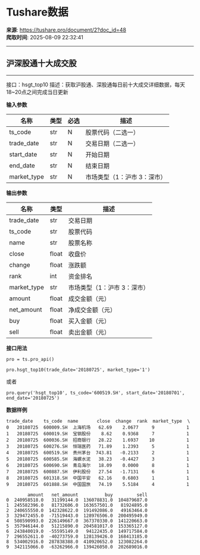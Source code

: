 # Tushare数据

**来源**: https://tushare.pro/document/2?doc_id=48  
**爬取时间**: 2025-08-09 22:32:41

---

## 沪深股通十大成交股

---

接口：hsgt\_top10
描述：获取沪股通、深股通每日前十大成交详细数据，每天18~20点之间完成当日更新

**输入参数**

| 名称 | 类型 | 必选 | 描述 |
| --- | --- | --- | --- |
| ts\_code | str | N | 股票代码（二选一） |
| trade\_date | str | N | 交易日期（二选一） |
| start\_date | str | N | 开始日期 |
| end\_date | str | N | 结束日期 |
| market\_type | str | N | 市场类型（1：沪市 3：深市） |

**输出参数**

| 名称 | 类型 | 描述 |
| --- | --- | --- |
| trade\_date | str | 交易日期 |
| ts\_code | str | 股票代码 |
| name | str | 股票名称 |
| close | float | 收盘价 |
| change | float | 涨跌额 |
| rank | int | 资金排名 |
| market\_type | str | 市场类型（1：沪市 3：深市） |
| amount | float | 成交金额（元） |
| net\_amount | float | 净成交金额（元） |
| buy | float | 买入金额（元） |
| sell | float | 卖出金额（元） |

**接口用法**

```
pro = ts.pro_api()

pro.hsgt_top10(trade_date='20180725', market_type='1')
```

或者

```
pro.query('hsgt_top10', ts_code='600519.SH', start_date='20180701', end_date='20180725')
```

**数据样例**

```
trade_date    ts_code  name       close  change  rank  market_type  \
0   20180725  600009.SH  上海机场   62.69    2.0677     9            1
1   20180725  600019.SH  宝钢股份    8.62    0.9368     7            1
2   20180725  600036.SH  招商银行   28.22    1.6937    10            1
3   20180725  600276.SH  恒瑞医药   71.89    1.2393     5            1
4   20180725  600519.SH  贵州茅台  743.81   -0.2133     2            1
5   20180725  600585.SH  海螺水泥   38.23   -0.4427     3            1
6   20180725  600690.SH  青岛海尔   18.09    0.0000     8            1
7   20180725  600887.SH  伊利股份   27.54   -1.7131     6            1
8   20180725  601318.SH  中国平安   62.16    0.6803     1            1
9   20180725  601888.SH  中国国旅   74.19    5.5184     4            1

        amount   net_amount          buy         sell
0  240958518.0   31199144.0  136078831.0  104879687.0
1  245582396.0   81732606.0  163657501.0   81924895.0
2  240655550.0  142328622.0  191492086.0   49163464.0
3  329472455.0  -71519443.0  128976506.0  200495949.0
4  508590993.0  226149667.0  367370330.0  141220663.0
5  357946144.0   51215890.0  204581017.0  153365127.0
6  243840019.0  -55595149.0   94122435.0  149717584.0
7  296552611.0  -40273759.0  128139426.0  168413185.0
8  534002916.0  287838388.0  410920652.0  123082264.0
9  342115066.0  -63262966.0  139426050.0  202689016.0
```
